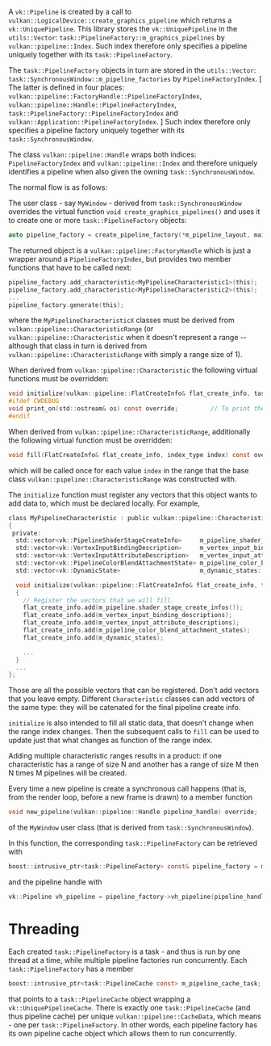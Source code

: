 A `vk::Pipeline` is created by a call to `vulkan::LogicalDevice::create_graphics_pipeline` which returns a `vk::UniquePipeline`.
This library stores the `vk::UniquePipeline` in the `utils::Vector`: `task::PipelineFactory::m_graphics_pipelines` by `vulkan::pipeline::Index`.
Such index therefore only specifies a pipeline uniquely together with its `task::PipelineFactory`.

The `task::PipelineFactory` objects in turn are stored in the `utils::Vector`: `task::SynchronousWindow::m_pipeline_factories` by `PipelineFactoryIndex`.
[ The latter is defined in four places: `vulkan::pipeline::FactoryHandle::PipelineFactoryIndex`, `vulkan::pipeline::Handle::PipelineFactoryIndex`,
`task::PipelineFactory::PipelineFactoryIndex` and `vulkan::Application::PipelineFactoryIndex`. ]
Such index therefore only specifies a pipeline factory uniquely together with its `task::SynchronousWindow`.

The class `vulkan::pipeline::Handle` wraps both indices: `PipelineFactoryIndex` and `vulkan::pipeline::Index` and therefore uniquely identifies a pipeline
when also given the owning `task::SynchronousWindow`.

The normal flow is as follows:

The user class - say `MyWindow` - derived from `task::SynchronousWindow` overrides the virtual function `void create_graphics_pipelines()` and
uses it to create one or more `task::PipelineFactory` objects:

```c
auto pipeline_factory = create_pipeline_factory(*m_pipeline_layout, main_pass.vh_render_pass() COMMA_CWDEBUG_ONLY(true));
```

The returned object is a `vulkan::pipeline::FactoryHandle` which is just a wrapper around a `PipelineFactoryIndex`, but provides two member functions that have to be called next:

```c
pipeline_factory.add_characteristic<MyPipelineCharacteristic1>(this);
pipeline_factory.add_characteristic<MyPipelineCharacteristic2>(this);
...
pipeline_factory.generate(this);
```

where the `MyPipelineCharacteristicX` classes must be derived from `vulkan::pipeline::CharacteristicRange` (or `vulkan::pipeline::Characteristic` when
it doesn't represent a range -- although that class in turn is derived from `vulkan::pipeline::CharacteristicRange` with simply a range size of 1).

When derived from `vulkan::pipeline::Characteristic` the following virtual functions must be overridden:

```c
void initialize(vulkan::pipeline::FlatCreateInfo& flat_create_info, task::SynchronousWindow* owning_window) override;
#ifdef CWDEBUG
void print_on(std::ostream& os) const override;         // To print the object to a debug ostream.
#endif
```

When derived from `vulkan::pipeline::CharacteristicRange`, additionally the following virtual function must be overridden:

```c
void fill(FlatCreateInfo& flat_create_info, index_type index) const override;
```

which will be called once for each value `index` in the range that the base class `vulkan::pipeline::CharacteristicRange` was constructed with.

The `initialize` function must register any vectors that this object wants to add data to, which must be declared locally.
For example,

```c
class MyPipelineCharacteristic : public vulkan::pipeline::Characteristic
{
 private:
  std::vector<vk::PipelineShaderStageCreateInfo>     m_pipeline_shader_stage_create_infos;
  std::vector<vk::VertexInputBindingDescription>     m_vertex_input_binding_descriptions;
  std::vector<vk::VertexInputAttributeDescription>   m_vertex_input_attribute_descriptions;
  std::vector<vk::PipelineColorBlendAttachmentState> m_pipeline_color_blend_attachment_states;
  std::vector<vk::DynamicState>                      m_dynamic_states:

  void initialize(vulkan::pipeline::FlatCreateInfo& flat_create_info, task::SynchronousWindow* owning_window) override
  {
    // Register the vectors that we will fill.
    flat_create_info.add(m_pipeline.shader_stage_create_infos());
    flat_create_info.add(m_vertex_input_binding_descriptions);
    flat_create_info.add(m_vertex_input_attribute_descriptions);
    flat_create_info.add(m_pipeline_color_blend_attachment_states);
    flat_create_info.add(m_dynamic_states);

    ...
  }
  ...
};
```

Those are all the possible vectors that can be registered. Don't add vectors that you leave empty.
Different `Characteristic` classes can add vectors of the same type: they will be catenated for
the final pipeline create info.

`initialize` is also intended to fill all static data, that doesn't change when the range index
changes. Then the subsequent calls to `fill` can be used to update just that what changes as function
of the range index.

Adding multiple characteristic ranges results in a product: if one characteristic has a range of size
N and another has a range of size M then N times M pipelines will be created.

Every time a new pipeline is create a synchronous call happens (that is, from the render loop,
before a new frame is drawn) to a member function

```c
void new_pipeline(vulkan::pipeline::Handle pipeline_handle) override;
```

of the `MyWindow` user class (that is derived from `task::SynchronousWindow`).

In this function, the corresponding `task::PipelineFactory` can be retrieved with

```c
boost::intrusive_ptr<task::PipelineFactory> const& pipeline_factory = m_pipeline_factories[pipeline_handle.m_pipeline_factory_index];
```

and the pipeline handle with

```c
vk::Pipeline vh_pipeline = pipeline_factory->vh_pipeline(pipeline_handle.m_pipeline_index);
```

Threading
=========

Each created `task::PipelineFactory` is a task - and thus is run by one thread at a time, while multiple pipeline factories run concurrently.
Each `task::PipelineFactory` has a member

```c
boost::intrusive_ptr<task::PipelineCache const> m_pipeline_cache_task;
```

that points to a `task::PipelineCache` object wrapping a `vk::UniquePipelineCache`. There is exactly one `task::PipelineCache` (and thus pipeline cache)
per unique `vulkan::pipeline::CacheData`, which means - one per `task::PipelineFactory`. In other words, each pipeline factory has its own pipeline
cache object which allows them to run concurrently.

